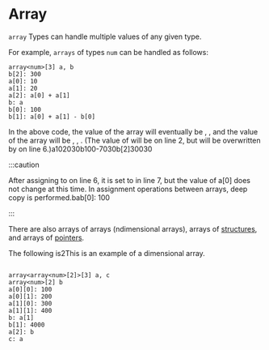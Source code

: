 # Array

`array` Types can handle multiple values of any given type.

For example, `arrays` of types `num` can be handled as follows:

```
array<num>[3] a, b
b[2]: 300
a[0]: 10
a[1]: 20
a[2]: a[0] + a[1]
b: a
b[0]: 100
b[1]: a[0] + a[1] - b[0]
```

In the above code, the value of the array will eventually be , , and the value of the array will be , , . (The value of will be on line 2, but will be overwritten by on line 6.)a102030b100-7030b[2]30030

:::caution

After assigning to on line 6, it is set to in line 7, but the value of a[0] does not change at this time. In assignment operations between arrays, deep copy is performed.bab[0]: 100

:::

There are also arrays of arrays (ndimensional arrays), arrays of [structures](<(./struct.html)>), and arrays of [pointers](/ptr.html).

The following is2This is an example of a dimensional array.

```

array<array<num>[2]>[3] a, c
array<num>[2] b
a[0][0]: 100
a[0][1]: 200
a[1][0]: 300
a[1][1]: 400
b: a[1]
b[1]: 4000
a[2]: b
c: a

```

